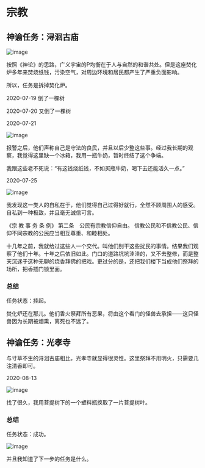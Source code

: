 # 宗教

## 神谕任务：浔洄古庙

![image](/images/xunhuigumiao/IMG_20200718_124734.jpg)

按照《神论》的思路，广义宇宙的P均衡在于人与自然的和谐共处。但是这座焚化炉多年来焚烧纸钱，污染空气，对周边环境和居民都产生了严重负面影响。

所以，任务是拆掉焚化炉。

2020-07-19
倒了一棵树

2020-07-20
又倒了一棵树

2020-07-21

![image](/images/xunhuigumiao/IMG_20200721_081143.jpg)

报警之后，他们声称自己是守法的良民，并且以后少整这些事。经过我长期的观察，我觉得这里缺一个冰箱，我用一瓶牛奶，暂时终结了这个争端。

我跟这些老不死说：“有这钱烧纸钱，不如买瓶牛奶，喝下去还能活久一点。”

2020-07-25

![image](/images/xunhuigumiao/IMG_20200725_071209.jpg)

我发现这一类人的自私在于，他们觉得自己过得好就行，全然不顾周围人的感受。自私到一种极致，并且毫无诚信可言。

《宗 教 事 务 条 例》
第二条　公民有宗教信仰自由。
信教公民和不信教公民、信仰不同宗教的公民应当相互尊重、和睦相处。

十几年之前，我就给过这些人一个交代。叫他们别干这些扰民的事情。结果我们观察了他们十年。十年之后依旧如此。门口的道路坑坑洼洼的，又不去整修，而是整天沉迷于这种无聊的烧香拜佛的把戏。更过分的是，还把我们楼下当成他们祭拜的场所，把香插门锁里面。

### 总结

任务状态：挂起。

焚化炉还在那儿。他们香火祭拜所有恶果，将由这个看门的怪兽去承担——这只怪兽因为长期被烟熏，离死也不远了。

## 神谕任务：光孝寺

与寸草不生的浔洄古庙相比，光孝寺就显得很灵性。这里祭拜不用明火，只需要几注清香即可。

2020-08-13

![image](/images/guangxiaosi/IMG_20200813_095920.jpg)

找了很久，我用菩提树下的一个塑料瓶换取了一片菩提树叶。

### 总结

任务状态：成功。

![image](/images/guangxiaosi/IMG_20200814_070504.jpg)

并且我知道了下一步的任务是什么。
